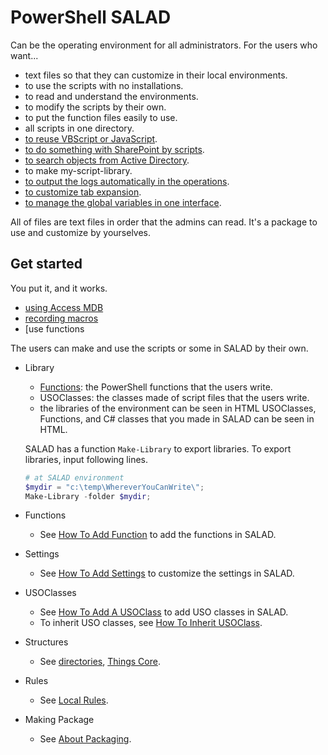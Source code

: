 # PowerShell SALAD
Can be the operating environment for all administrators.
For the users who want...
- text files so that they can customize in their local environments.
- to use the scripts with no installations.
- to read and understand the environments.
- to modify the scripts by their own.
- to put the function files easily to use.
- all scripts in one directory.
- [to reuse VBScript or JavaScript](documents/design/misc/about-legacy-scripts.md).
- [to do something with SharePoint by scripts](documents/design/misc/about-sharepoint.md).
- [to search objects from Active Directory](documents/design/misc/about-adsi.md).
- to make my-script-library.
- [to output the logs automatically in the operations](documents/design/misc/about-logging.md).
- [to customize tab expansion](documents/design/misc/about-tab-expansion.md).
- [to manage the global variables in one interface](documents/design/structures/core.sessionmanager.md).

All of files are text files in order that the admins can read.
It's a package to use and customize by yourselves.


## Get started
You put it, and it works.

- [using Access MDB](documents/design/misc/about-mdb.md)
- [recording macros](documents/design/misc/about-macro.md)
- [use functions

The users can make and use the scripts or some in SALAD by their own.

- Library
  - [Functions](documents/libraries/functions/index.md): the PowerShell functions that the users write.
  - USOClasses: the classes made of script files that the users write.
  - the libraries of the environment can be seen in HTML
  USOClasses, Functions, and C# classes that you made in SALAD can be seen in HTML.

  SALAD has a function ```Make-Library``` to export libraries.
  To export libraries, input following lines.
  ``` powershell
  # at SALAD environment
  $mydir = "c:\temp\WhereverYouCanWrite\";
  Make-Library -folder $mydir;
  ```

- Functions
  - See [How To Add Function](documents/libraries/functions/how-to-add-function.md) to add the functions in SALAD.

- Settings
  - See [How To Add Settings](documents/settings/how-to-add-settings.md) to customize the settings in SALAD.

- USOClasses
  - See [How To Add A USOClass](documents/libraries/usoclasses/how-to-add-usoclass.md) to add USO classes in SALAD.
  - To inherit USO classes, see [How To Inherit USOClass](documents/libraries/usoclasses/how-to-inherit-usoclass.md).

- Structures
  - See [directories](documents/design/structures/directories.md), [Things Core](documents/design/structures/core.md).

- Rules
  - See [Local Rules](documents/design/structures/rules.md).

- Making Package
  - See [About Packaging](documents/design/misc/about-packaging.md).
